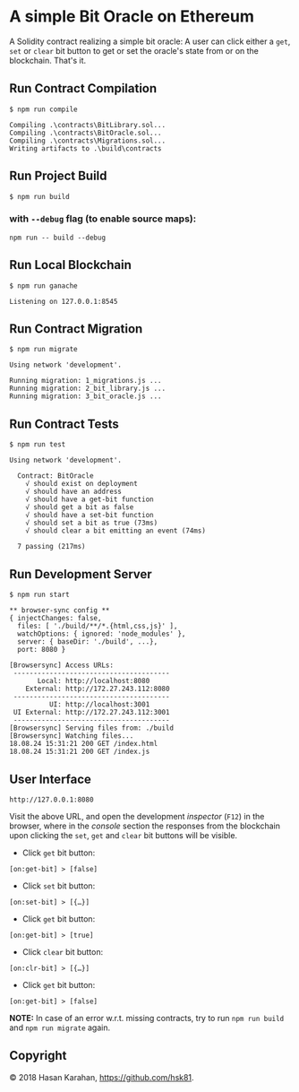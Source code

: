 # A simple Bit Oracle on Ethereum
A Solidity contract realizing a simple bit oracle: A user can click either a `get`, `set` or `clear` bit button to get or set the oracle's state from or on the blockchain. That's it.

## Run Contract Compilation
```
$ npm run compile
```
```
Compiling .\contracts\BitLibrary.sol...
Compiling .\contracts\BitOracle.sol...
Compiling .\contracts\Migrations.sol...
Writing artifacts to .\build\contracts
```
## Run Project Build
```
$ npm run build
```
### with `--debug` flag (to enable source maps):
```
npm run -- build --debug
```
## Run Local Blockchain
```
$ npm run ganache
```
```
Listening on 127.0.0.1:8545
```
## Run Contract Migration
```
$ npm run migrate
```
```
Using network 'development'.

Running migration: 1_migrations.js ...
Running migration: 2_bit_library.js ...
Running migration: 3_bit_oracle.js ...
```
## Run Contract Tests
```
$ npm run test
```
```
Using network 'development'.

  Contract: BitOracle
    √ should exist on deployment
    √ should have an address
    √ should have a get-bit function
    √ should get a bit as false
    √ should have a set-bit function
    √ should set a bit as true (73ms)
    √ should clear a bit emitting an event (74ms)

  7 passing (217ms)
```
## Run Development Server
```
$ npm run start
```
```
** browser-sync config **
{ injectChanges: false,
  files: [ './build/**/*.{html,css,js}' ],
  watchOptions: { ignored: 'node_modules' },
  server: { baseDir: './build', ...},
  port: 8080 }
```
```
[Browsersync] Access URLs:
 ---------------------------------------
       Local: http://localhost:8080
    External: http://172.27.243.112:8080
 ---------------------------------------
          UI: http://localhost:3001
 UI External: http://172.27.243.112:3001
 ---------------------------------------
[Browsersync] Serving files from: ./build
[Browsersync] Watching files...
18.08.24 15:31:21 200 GET /index.html
18.08.24 15:31:21 200 GET /index.js
```
## User Interface
```
http://127.0.0.1:8080
```
Visit the above URL, and open the development *inspector* (`F12`) in the browser, where in the *console* section the responses from the blockchain upon clicking the `set`, `get` and `clear` bit buttons will be visible.

* Click `get` bit button:
```
[on:get-bit] > [false]
```
* Click `set` bit button:
```
[on:set-bit] > [{…}]
```
* Click `get` bit button:
```
[on:get-bit] > [true]
```
* Click `clear` bit button:
```
[on:clr-bit] > [{…}]
```
* Click `get` bit button:
```
[on:get-bit] > [false]
```

**NOTE:** In case of an error w.r.t. missing contracts, try to run `npm run build` and `npm run migrate` again.

## Copyright

 © 2018 Hasan Karahan, https://github.com/hsk81.
